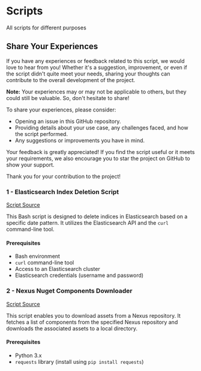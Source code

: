 # Scripts
All scripts for different purposes

## Share Your Experiences

If you have any experiences or feedback related to this script, we would love to hear from you! Whether it's a suggestion, improvement, or even if the script didn't quite meet your needs, sharing your thoughts can contribute to the overall development of the project.

**Note:** Your experiences may or may not be applicable to others, but they could still be valuable. So, don't hesitate to share!

To share your experiences, please consider:

- Opening an issue in this GitHub repository.
- Providing details about your use case, any challenges faced, and how the script performed.
- Any suggestions or improvements you have in mind.

Your feedback is greatly appreciated! If you find the script useful or it meets your requirements, we also encourage you to star the project on GitHub to show your support.

Thank you for your contribution to the project!

### 1 - Elasticsearch Index Deletion Script

[Script Source](./bash/clear-elastic-index.sh)

This Bash script is designed to delete indices in Elasticsearch based on a specific date pattern. It utilizes the Elasticsearch API and the `curl` command-line tool.

#### Prerequisites

- Bash environment
- `curl` command-line tool
- Access to an Elasticsearch cluster
- Elasticsearch credentials (username and password)


### 2 - Nexus Nuget Components Downloader

[Script Source](./python/get-nuget-components.py)

This script enables you to download assets from a Nexus repository. It fetches a list of components from the specified Nexus repository and downloads the associated assets to a local directory.

#### Prerequisites

- Python 3.x
- `requests` library (install using `pip install requests`)